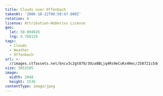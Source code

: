 ```yaml
---
title: Clouds over Offenbach
takenAt: '2006-10-22T08:58:47.000Z'
rotation: 0
license: Attribution-NoDerivs License
geo:
  lat: 50.094926
  lng: 8.768119
tags:
  - Clouds
  - Weather
  - Offenbach
url: >-
  //images.ctfassets.net/bncv3c2gt878/3Oza8BLjq4Rs9eCuKx4Hec/258721c5dd367e3939db4007f8e74140/clouds-over-offenbach_4340064373_o
size: 3052505
image:
  width: 2048
  height: 1536
contentType: image/jpeg
---
```


